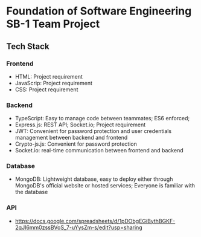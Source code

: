 # Foundation of Software Engineering SB-1 Team Project

## Tech Stack

### Frontend

- HTML: Project requirement
- JavaScrip: Project requirement
- CSS: Project requirement

### Backend

- TypeScript: Easy to manage code between teammates; ES6 enforced;
- Express.js: REST API; Socket.io; Project requirement
- JWT: Convenient for password protection and user credentials management between backend and frontend
- Crypto-js.js: Convenient for password protection
- Socket.io: real-time communication between frontend and backend

### Database

- MongoDB: Lightweight database, easy to deploy either through MongoDB's official website or hosted services;
  Everyone is familiar with the database

### API
- https://docs.google.com/spreadsheets/d/1pDObgEGiBythBGKF-2qJI6mm0zssBVoS_7-uYysZm-s/edit?usp=sharing

